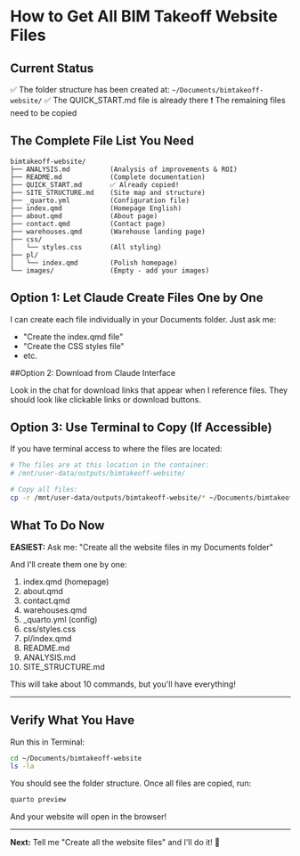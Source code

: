 # How to Get All BIM Takeoff Website Files

## Current Status

✅ The folder structure has been created at: `~/Documents/bimtakeoff-website/`
✅ The QUICK_START.md file is already there
❗ The remaining files need to be copied

## The Complete File List You Need

```
bimtakeoff-website/
├── ANALYSIS.md          (Analysis of improvements & ROI)
├── README.md            (Complete documentation)
├── QUICK_START.md       ✅ Already copied!
├── SITE_STRUCTURE.md    (Site map and structure)
├── _quarto.yml          (Configuration file)
├── index.qmd            (Homepage English)
├── about.qmd            (About page)
├── contact.qmd          (Contact page)
├── warehouses.qmd       (Warehouse landing page)
├── css/
│   └── styles.css       (All styling)
├── pl/
│   └── index.qmd        (Polish homepage)
└── images/              (Empty - add your images)
```

## Option 1: Let Claude Create Files One by One

I can create each file individually in your Documents folder. Just ask me:
- "Create the index.qmd file"
- "Create the CSS styles file"
- etc.

##Option 2: Download from Claude Interface

Look in the chat for download links that appear when I reference files. They should look like clickable links or download buttons.

## Option 3: Use Terminal to Copy (If Accessible)

If you have terminal access to where the files are located:

```bash
# The files are at this location in the container:
# /mnt/user-data/outputs/bimtakeoff-website/

# Copy all files:
cp -r /mnt/user-data/outputs/bimtakeoff-website/* ~/Documents/bimtakeoff-website/
```

## What To Do Now

**EASIEST:** Ask me: "Create all the website files in my Documents folder"

And I'll create them one by one:
1. index.qmd (homepage)
2. about.qmd
3. contact.qmd  
4. warehouses.qmd
5. _quarto.yml (config)
6. css/styles.css
7. pl/index.qmd
8. README.md
9. ANALYSIS.md
10. SITE_STRUCTURE.md

This will take about 10 commands, but you'll have everything!

---

## Verify What You Have

Run this in Terminal:

```bash
cd ~/Documents/bimtakeoff-website
ls -la
```

You should see the folder structure. Once all files are copied, run:

```bash
quarto preview
```

And your website will open in the browser!

---

**Next:** Tell me "Create all the website files" and I'll do it! 🚀
